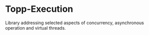 # Topp-Execution
Library addressing selected aspects of concurrency, asynchronous operation and virtual threads.
